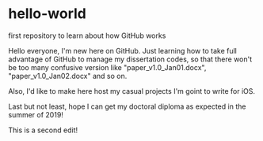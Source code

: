 # hello-world
first repository to learn about how GitHub works

Hello everyone,
I'm new here on GitHub. Just learning how to take full advantage of GitHub to manage my dissertation codes, so that there won't be too many confusive version like "paper_v1.0_Jan01.docx", "paper_v1.0_Jan02.docx" and so on.

Also, I'd like to make here host my casual projects I'm goint to write for iOS.

Last but not least, hope I can get my doctoral diploma as expected in the summer of 2019!

This is a second edit!
